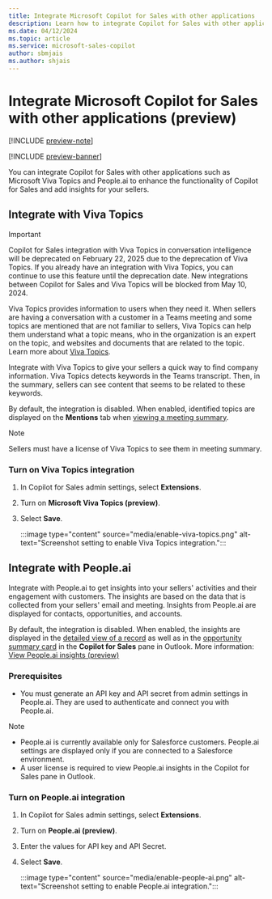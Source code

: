 ```yaml
---
title: Integrate Microsoft Copilot for Sales with other applications
description: Learn how to integrate Copilot for Sales with other applications
ms.date: 04/12/2024
ms.topic: article
ms.service: microsoft-sales-copilot
author: sbmjais
ms.author: shjais
---
```


# Integrate Microsoft Copilot for Sales with other applications (preview)

[!INCLUDE [preview-note](~/../shared-content/shared/preview-includes/preview-note-d365.md)]

[!INCLUDE [preview-banner](~/../shared-content/shared/preview-includes/preview-banner.md)]

You can integrate Copilot for Sales with other applications such as Microsoft Viva Topics and People.ai to enhance the functionality of Copilot for Sales and add insights for your sellers.

## Integrate with Viva Topics

> [!IMPORTANT]
> Copilot for Sales integration with Viva Topics in conversation intelligence will be deprecated on February 22, 2025 due to the deprecation of Viva Topics. If you already have an integration with Viva Topics, you can continue to use this feature until the deprecation date. New integrations between Copilot for Sales and Viva Topics will be blocked from May 10, 2024.


Viva Topics provides information to users when they need it. When sellers are having a conversation with a customer in a Teams meeting and some topics are mentioned that are not familiar to sellers, Viva Topics can help them understand what a topic means, who in the organization is an expert on the topic, and websites and documents that are related to the topic. Learn more about [Viva Topics](/viva/topics/topic-experiences-overview).

Integrate with Viva Topics to give your sellers a quick way to find company information. Viva Topics detects keywords in the Teams transcript. Then, in the summary, sellers can see content that seems to be related to these keywords. 

By default, the integration is disabled. When enabled, identified topics are displayed on the **Mentions** tab when [viewing a meeting summary](view-understand-meeting-summary.md#view-viva-topics-in-meeting-summary-preview).

> [!NOTE]
> Sellers must have a license of Viva Topics to see them in meeting summary.

### Turn on Viva Topics integration

1.	In Copilot for Sales admin settings, select **Extensions**.

2.	Turn on **Microsoft Viva Topics (preview)**.

3.	Select **Save**.

    :::image type="content" source="media/enable-viva-topics.png" alt-text="Screenshot setting to enable Viva Topics integration.":::

## Integrate with People.ai

Integrate with People.ai to get insights into your sellers' activities and their engagement with customers. The insights are based on the data that is collected from your sellers' email and meeting. Insights from People.ai are displayed for contacts, opportunities, and accounts.

By default, the integration is disabled. When enabled, the insights are displayed in the [detailed view of a record](view-record-details.md) as well as in the [opportunity summary card](view-opportunity-summary.md) in the **Copilot for Sales** pane in Outlook. More information: [View People.ai insights (preview)](people-ai-insights.md)

### Prerequisites

- You must generate an API key and API secret from admin settings in People.ai. They are used to authenticate and connect you with People.ai. 

> [!NOTE]
> - People.ai is currently available only for Salesforce customers. People.ai settings are displayed only if you are connected to a Salesforce environment.
> - A user license is required to view People.ai insights in the Copilot for Sales pane in Outlook.

### Turn on People.ai integration

1.	In Copilot for Sales admin settings, select **Extensions**.

2.	Turn on **People.ai (preview)**.

3.	Enter the values for API key and API Secret.

4.	Select **Save**.

    :::image type="content" source="media/enable-people-ai.png" alt-text="Screenshot setting to enable People.ai integration.":::
